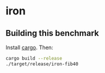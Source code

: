 # iron

## Building this benchmark

Install [cargo](https://rustup.rs/). Then:

```bash
cargo build --release
./target/release/iron-fib40
```
